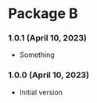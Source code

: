 # Package B

### 1.0.1 (April 10, 2023)

- Something

### 1.0.0 (April 10, 2023)

- Initial version
